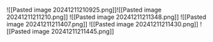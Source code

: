 ![[Pasted image 20241211210925.png]]![[Pasted image 20241211211210.png]]
![[Pasted image 20241211211348.png]]
![[Pasted image 20241211211407.png]]
![[Pasted image 20241211211430.png]]
![[Pasted image 20241211211445.png]]